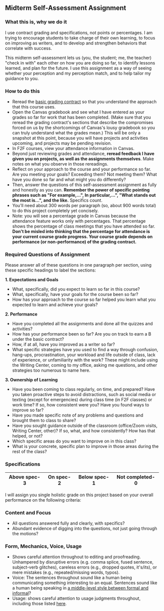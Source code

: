 
## Midterm Self-Assessment Assignment

### What this is, why we do it

I use contract grading and specifications, not points or percentages. I am trying to encourage students to take charge of their own learning, to focus on improving as writers, and to develop and strengthen behaviors that correlate with success. 

This midterm self-assessment lets us (you, the student; me, the teacher) "check in with" each other on how you are doing so far, to identify lessons learned, and plan for the future. I use this assignment as a way of seeing whether your perception and my perception match, and to help tailor my guidance to you. 

### How to do this

*   Reread the [basic grading contract](https://github.com/drewloewe/grading-contract/blob/master/grading-contract-Summer19-and-later.md) so that you understand the approach that this course uses. 
*   Open the Canvas gradebook and see what I have entered as your grades so far for work that has been completed. (Make sure that you reread the grading contract's sections that describe the compromises forced on us by the shortcomings of Canvas's lousy gradebook so you can truly understand what the grades mean.) This will be only a snapshot at this point, because you will have projects and activities upcoming, and projects may be pending revision. 
*  In F2F courses, view your attendance information in Canvas.
*  Beyond just reviewing grades and attendance, **reread feedback I have given you on projects, as well as the assignments themselves**.
Make notes on what you observe in those rereadings.
*  Reflect on your approach to the course and your performance so far. Are you meeting your goals? Exceeding them? Not meeting them? What have you done so far and what might you do differently?
*  Then, answer the questions of this self-assessment assignment as fully and honestly as you can. **Remember the power of specific pointing phrases such as "For example,...", In particular,...", "What stands out the most is...", and the like.** Specifics count.
*  You'll need about 300 words per paragraph (so, about 900 words total) to do this project completely yet concisely.
* Note: you will see a percentage grade in Canvas because the attendance feature works only with percentages. That percentage shows the percentage of class meetings that you have attended so far. **Don't be misled into thinking that the percentage for attendance is your current course grade progress. Your course grade depends on performance (or non-performance) of the grading contract.**

### Required Questions of Assignment

Please answer all of these questions in one paragraph per section, using these specific headings to label the sections:

**1. Expectations and Goals** 

*   What, specifically, did you expect to learn so far in this course? 
*   What, specifically, have your goals for the course been so far? 
*   How has your approach to the course so far helped you learn what you expected to learn and achieve your goals?


**2. Performance** 

* Have you completed all the assignments and done all the quizzes and activities? 
* How has your performance been so far? Are you on track to earn a B under the basic contract? 
* How, if at all, have you improved as a writer so far? 
* What specific strategies have you used to find a way through confusion, hang-ups, procrastination, your workload and life outside of class, lack of experience, or unfamiliarity with the work? These might include using the Writing Center, coming to my office, asking me questions, and other strategies too numerous to name here.


**3. Ownership of Learning**

*   Have you been coming to class regularly, on time, and prepared? Have you taken proactive steps to avoid distractions, such as social media or texting (except for emergencies) during class time (in F2F classes) or work time? If so, how consistent were you? Have you found ways to improve so far?
*   Have you made specific note of any problems and questions and brought them to class to share?
* Have you sought guidance outside of the classroom (office/Zoom visits, Writing Center, other)? If so, what, and how consistently? How has that helped, or not?
* Which specific areas do you want to improve on in this class?
* What is your concrete, specific plan to improve in those areas during the rest of the class?


### Specifications

| Above spec-3 |  On spec-2 | Below spec-1 | Not completed-0 |
|------------| --------- |-----------|-----------|

I will assign you single holistic grade on this project based on your overall performance on the following criteria:

### Content and Focus

*   All questions answered fully and clearly, with specifics?
*  Abundant evidence of digging into the questions, not just going through the motions?

### Form, Mechanics, Voice, Usage

*   Shows careful attention throughout to editing and proofreading. Unhampered by disruptive errors (e.g. comma splice, fused sentence, subject-verb glitches), careless errors (e.g., dropped quotes, it's/its), or mere mistakes (e.g., repeated/missing words, typos).
*   Voice: The sentences throughout sound like a human being communicating something interesting to an equal. Sentences sound like a human being speaking in [a middle-level style between formal and informal](http://drewloewe.net/prose-style/)?
*   Usage: shows careful attention to usage judgments throughout, including those listed [here](https://github.com/drewloewe/editing-and-formatting-guide/blob/master/advice-on-errors-and-usage.md).

